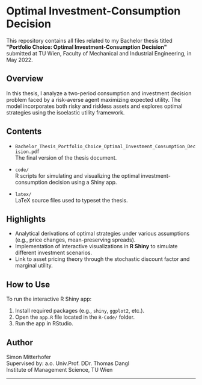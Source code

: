 # Optimal Investment-Consumption Decision

This repository contains all files related to my Bachelor thesis titled  
**"Portfolio Choice: Optimal Investment-Consumption Decision"**  
submitted at TU Wien, Faculty of Mechanical and Industrial Engineering, in May 2022.

## Overview

In this thesis, I analyze a two-period consumption and investment decision problem faced by a risk-averse agent maximizing expected utility. The model incorporates both risky and riskless assets and explores optimal strategies using the isoelastic utility framework.

## Contents

- `Bachelor_Thesis_Portfolio_Choice_Optimal_Investment_Consumption_Decision.pdf`  
  The final version of the thesis document.

- `code/`  
  R scripts for simulating and visualizing the optimal investment-consumption decision using a Shiny app.

- `latex/`  
  LaTeX source files used to typeset the thesis.

## Highlights

- Analytical derivations of optimal strategies under various assumptions (e.g., price changes, mean-preserving spreads).
- Implementation of interactive visualizations in **R Shiny** to simulate different investment scenarios.
- Link to asset pricing theory through the stochastic discount factor and marginal utility.

## How to Use

To run the interactive R Shiny app:

1. Install required packages (e.g., `shiny`, `ggplot2`, etc.).
2. Open the `app.R` file located in the `R-Code/` folder.
3. Run the app in RStudio.

## Author

Simon Mitterhofer  
Supervised by: a.o. Univ.Prof. DDr. Thomas Dangl  
Institute of Management Science, TU Wien

---
